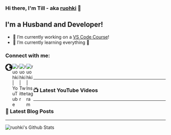 ### Hi there, I'm Till - aka [ruohki][website] 👋

## I'm a Husband and Developer!
- 🔭 I’m currently working on a [VS Code Course][website]!
- 🌱 I’m currently learning everything 🤣

### Connect with me:

[<img align="left" alt="appahead.de" width="22px" src="https://raw.githubusercontent.com/iconic/open-iconic/master/svg/globe.svg" />][website]
[<img align="left" alt="ruohki | YouTube" width="22px" src="https://cdn.jsdelivr.net/npm/simple-icons@v3/icons/youtube.svg" />][youtube]
[<img align="left" alt="ruohki | Twitter" width="22px" src="https://cdn.jsdelivr.net/npm/simple-icons@v3/icons/twitter.svg" />][twitter]
[<img align="left" alt="ruohki | Instagram" width="22px" src="https://cdn.jsdelivr.net/npm/simple-icons@v3/icons/instagram.svg" />][instagram]

<br />
<br />

---

### 📺 Latest YouTube Videos
<!-- YOUTUBE:START -->
<!-- YOUTUBE:END -->

---

### 📕 Latest Blog Posts
<!-- BLOG-POST-LIST:START -->
<!-- BLOG-POST-LIST:END -->

---

<img align="left" alt="ruohki's Github Stats" src="https://github-readme-stats.vercel.app/api?username=ruohki&show_icons=true&hide_border=true" />

[website]: https://appahead.de
[twitter]: https://twitter.com/tillhuebner
[youtube]: https://youtube.com/tillmannhuebner
[instagram]: https://www.instagram.com/tillmannhuebner/